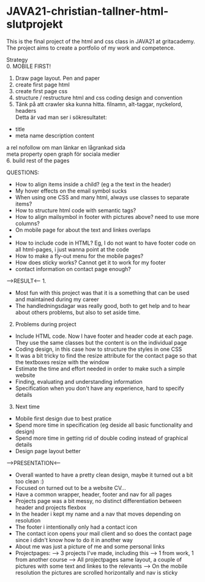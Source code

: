 # JAVA21-christian-tallner-html-slutprojekt  
This is the final project of the html and css class in JAVA21 at gritacademy.  
The project aims to create a portfolio of my work and competence.  
  
Strategy  
0. MOBILE FIRST!
1. Draw page layout. Pen and paper  
2. create first page html  
3. create first page css  
4. structure / restructure html and css coding design and convention  
5. Tänk på att crawler ska kunna hitta. filnamn, alt-taggar, nyckelord, headers  
Detta är vad man ser i sökresultatet:  
- title  
- meta name description content  
  
a rel nofollow om man länkar en lågrankad sida  
meta property open graph för sociala medier  
6. build rest of the pages  
  
  
QUESTIONS:
- How to align items inside a child? (eg a the text in the header)  
- My hover effects on the email symbol sucks  
- When using one CSS and many html, always use classes to separate items?  
- How to structure html code with semantic tags?  
- How to align mailsymbol in footer with pictures above? need to use more columns? 
- On mobile page for about the text and linkes overlaps
-
- How to include code in HTML? Eg, I do not want to have footer code on all html-pages, i just wanna point at the code
- How to make a fly-out menu for the mobile pages?
- How does sticky works? Cannot get it to work for my footer
- contact information on contact page enough?


-->RESULT<--
1. 
- Most fun with this project was that it is a something that can be used and maintained during my career
- The handledningsdagar was really good, both to get help and to hear about others problems, but also to set aside time.

2. Problems during project
- Include HTML code. Now I have footer and header code at each page. They use the same classes but the content is on the individual page
- Coding design, in this case how to structure the styles in one CSS
- It was a bit tricky to find the resize attribute for the contact page so that the textboxes resize with the window
- Estimate the time and effort needed in order to make such a simple website
- Finding, evaluating and understanding information
- Specification when you don't have any experience, hard to specify details

3. Next time
- Mobile first design due to best pratice
- Spend more time in specification (eg deside all basic functionality and design)
- Spend more time in getting rid of double coding instead of graphical details
- Design page layout better


-->PRESENTATION<--
- Overall wanted to have a pretty clean design, maybe it turned out a bit too clean :)
- Focused on turned out to be a website CV...
- Have a common wrapper, header, footer and nav for all pages
- Projects page was a bit messy, no distinct differentiation between header and projects flexbox
- In the header i kept my name and a nav that moves depending on resolution
- The footer i intentionally only had a contact icon
- The contact icon opens your mail client and so does the contact page since i didn't know how to do it in another way
- About me was just a picture of me and some personal links
- Projectpages:
--> 3 projects I've made, including this
--> 1 from work, 1 from another course
--> All projectpages same layout, a couple of pictures with some text and linkes to the relevants
--> On the mobile resolution the pictures are scrolled horizontally and nav is sticky
